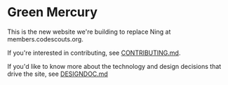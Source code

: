 Green Mercury
=============

This is the new website we're building to replace Ning at members.codescouts.org.

If you're interested in contributing, see [CONTRIBUTING.md](https://github.com/code-scouts/green_mercury/blob/master/CONTRIBUTING.md).

If you'd like to know more about the technology and design decisions that drive the site, see [DESIGNDOC.md](https://github.com/code-scouts/green_mercury/blob/master/DESIGNDOC.md)
